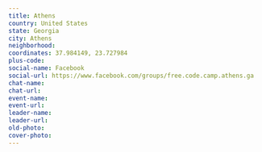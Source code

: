 ```yaml
---
title: Athens
country: United States
state: Georgia
city: Athens
neighborhood: 
coordinates: 37.984149, 23.727984
plus-code:
social-name: Facebook
social-url: https://www.facebook.com/groups/free.code.camp.athens.ga
chat-name:
chat-url:
event-name:
event-url:
leader-name:
leader-url:
old-photo: 
cover-photo:
---
```

